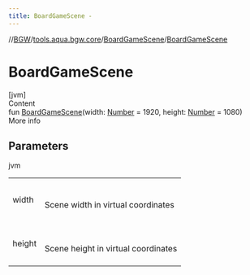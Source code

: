 ```yaml
---
title: BoardGameScene -
---
```

//[BGW](../../../index.md)/[tools.aqua.bgw.core](../index.md)/[BoardGameScene](index.md)/[BoardGameScene](-board-game-scene.md)



# BoardGameScene  
[jvm]  
Content  
fun [BoardGameScene](-board-game-scene.md)(width: [Number](https://kotlinlang.org/api/latest/jvm/stdlib/kotlin/-number/index.html) = 1920, height: [Number](https://kotlinlang.org/api/latest/jvm/stdlib/kotlin/-number/index.html) = 1080)  
More info  


## Parameters  
  
jvm  
  
| | |
|---|---|
| <a name="tools.aqua.bgw.core/BoardGameScene/BoardGameScene/#kotlin.Number#kotlin.Number/PointingToDeclaration/"></a>width| <a name="tools.aqua.bgw.core/BoardGameScene/BoardGameScene/#kotlin.Number#kotlin.Number/PointingToDeclaration/"></a><br><br>Scene width in virtual coordinates<br><br>|
| <a name="tools.aqua.bgw.core/BoardGameScene/BoardGameScene/#kotlin.Number#kotlin.Number/PointingToDeclaration/"></a>height| <a name="tools.aqua.bgw.core/BoardGameScene/BoardGameScene/#kotlin.Number#kotlin.Number/PointingToDeclaration/"></a><br><br>Scene height in virtual coordinates<br><br>|
  
  



